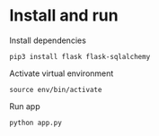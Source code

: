 # Install and run

Install dependencies

```
pip3 install flask flask-sqlalchemy
```

Activate virtual environment

```
source env/bin/activate
```

Run app

```
python app.py
```
